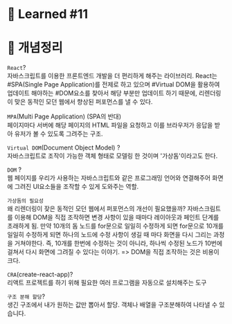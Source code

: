 # 🌟 Learned #11

# 🔶 개념정리

`React`?
<br>
자바스크립트를 이용한 프론트엔드 개발을 더 편리하게 해주는 라이브러리.
React는 #SPA(Single Page Application)를 전제로 하고 있으며 #Virtual DOM을 활용하여 업데이트 해야하는 #DOM요소를 찾아서 해당 부분만 업데이트 하기 때문에, 리렌더링이 맞은 동적인 모던 웹에서 향상된 퍼포먼스를 낼 수 있다.

`MPA`(Multi Page Application) (SPA의 반대)
<br>
페이지마다 서버에 해당 페이지의 HTML 파일을 요청하고 이를 브라우저가 응답을 받아 유저가 볼 수 있도록 그려주는 구조.

`Virtual DOM`(Document Object Model) ?
<br>
자바스크립트로 조작이 가능한 객체 형태로 모델링 한 것이며 '가상돔'이라고도 한다.

`DOM` ?
<br>
웹 페이지를 우리가 사용하는 자바스크립트와 같은 프로그래밍 언어와 연결해주어 화면에 그려진 UI요소들을 조작할 수 있게 도와주는 역할.

`가상돔의 필요성`
<br>
왜 리렌더링이 잦은 동적인 모던 웹에서 퍼포먼스의 개선이 필요했을까?
자바스크림트를 이용해 DOM을 직접 조작하면 변경 사항이 있을 때마다 레이아웃과 페인트 단계를 초래하게 됨. 만약 10개의 돔 노드를 for문으로 일일히 수정하게 되면 for문으로 10개를 일일히 수정하게 되면 하나의 노드에 수정 사항이 생길 때 마다 화면을 다시 그리는 과정을 거쳐야한다. 즉, 10개를 한번에 수정하는 것이 아니라, 하나씩 수정된 노드가 10번에 걸쳐서 다시 화면에 그려질 수 있다는 이야기.
=> DOM을 직접 조작하는 것은 비용이 크다.

`CRA`(create-react-app)?
<br>
리액트 프로젝트를 하기 위해 필요한 여러 프로그램을 자동으로 설치해주는 도구

`구조 분해 할당`?
<br>
생긴 구조에서 내가 원하는 값만 뽑아서 할당. 객체나 배열을 구조분해하여 나타낼 수 있습니다.
